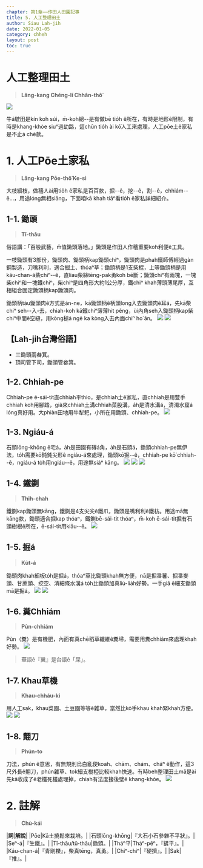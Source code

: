 ```yaml
---
chapter: 第1章——作田人田園記事
title: 5. 人工整理田土
author: Siau Lah-jih
date: 2022-01-05
category: chheh
layout: post
toc: true
---
```


# 人工整理田土
> **Lâng-kang Chéng-lí Chhân-thô͘**

![](/too5/01/1-5-4.ChhiahpeKapTi5thau5.jpg)

牛á駛田是kín koh súi，m̄-koh總--是有做bē tio̍h ê所在，有時是地形ê限制，有時是khang-khòe siuⁿ過幼路，這chūn tio̍h ài kō͘人工來處理，人工pōe土ê家私是不止á chē款。

# 1. 人工Pōe土家私
> **Lâng-kang Pōe-thô͘ Ke-si**

大枝細枝，做穡人ài用tio̍h ê家私是百百款，掘--ê，挖--ê，割--ê，chhiám--ê…，用途lóng無相siāng，下面咱kā khah tiāⁿ看tio̍h ê家私詳細紹介。

## 1-1. 鋤頭
> **Tî-thâu**
  
俗語講：「百般武藝，m̄值鋤頭落地。」鋤頭是作田人作穡重要koh利便ê工具。

一枝鋤頭有3部份，鋤頭肉、鋤頭柄kap鋤頭chiⁿ，鋤頭肉是phah鐵師傅經過gàn鋼製造，刀嘴利利，適合掘土、thóaⁿ草；鋤頭柄是1支柴棍，上等鋤頭柄是用káu-chan-á柴chiⁿ--ê，直liau柴絲tēng-pak勇koh bē斷；鋤頭chiⁿ有兩塊，一塊柴chiⁿ和一塊鐵chiⁿ，柴chiⁿ是四角形大約1公分厚，鐵chiⁿ khah薄頭薄尾厚，互相組合固定鋤頭柄kap鋤頭肉。

鋤頭柄tàu鋤頭肉ê方式是án-ne，kā鋤頭柄ê柄頭long入去鋤頭肉ê耳á，先kā柴chiⁿ seh--入-去，chiah-koh kā鐵chiⁿ薄薄hit pêng，ùi內角seh入鋤頭柄kap柴chiⁿ中間ê空縫，用kòng槌á ngē ka kòng入去內面chiⁿ ho͘ ân。
![](../too5/01/1-5-1.鋤頭.jpg)
![](../too5/01/1-5-2.鋤頭.jpg)

## 【Lah-jih台灣俗語】
- 三鋤頭兩畚箕。
- 頂司管下司，鋤頭管畚箕。

## 1-2. Chhiah-pe
Chhiah-pe ē-sái-tit直chhiah平thio，是chhiah土ê家私，直chhiah是用雙手chhiah koh用腳踏，giâ來chhiah土溝chhiah菜股溝，a̍h是清水溝á，清濁水窟á lóng真好用。大phiàn田地用牛犁耙，小所在用鋤頭、chhiah-pe。
![](../too5/01/1-5-3.鍤桮.jpg)

## 1-3. Ngiáu-á
石頭lōng-khōng ê宅á，a̍h是田園有磚á角，a̍h是石頭á，鋤頭chhiah-pe無伊法，to̍h需要kō͘鈍鈍尖形ê ngiáu-á來處理，鋤頭kō͘掘--ê，chhiah-pe kō͘ chhiah--ê，ngiáu-á to̍h用ngiáu--ê，用途無siáⁿ kāng。
![](../too5/01/1-5-5.撓仔.jpg)
![](../too5/01/1-5-6.撓仔.jpg)
![](../too5/01/1-5-7.撓仔.jpg)

## 1-4. 鐵鍘
> **Thih-chah**

鐵鍘kap鋤頭無kāng，鐵鍘是4支尖尖ê鐵爪，鋤頭是嘴利利ê鐵枋。用途mā無kāng款，鋤頭適合掘kap thóaⁿ，鐵鍘bē-sái-tit thóaⁿ，m̄-koh ē-sái-tit掘有石頭樹根ê所在，ē-sái-tit用kiāu--ê。
![](../too5/01/1-5-8.鋤頭鐵鍘.jpg)

## 1-5. 掘á
> **Ku̍t-á**

鋤頭肉khah細板to̍h是掘á，thóaⁿ草比鋤頭khah無方便，nā是掘番薯、掘番麥頭、甘蔗頭、挖空、清細條水溝á to̍h比鋤頭加真liú-lia̍h好勢。一手giâ ê細支鋤頭mā是掘á。
![](../too5/01/1-5-9.掘仔.jpg)
![](../too5/01/1-5-10.掘仔.jpg)

## 1-6. 糞Chhiám
> **Pùn-chhiám**

Pùn（糞）是有機肥，內面有真chē稻草纖維ê糞埽，需要用糞chhiám來處理khah好勢。
![](../too5/01/1-5-11.鍤桮糞扦.jpg)
> 華語ê『糞』是台語ê「屎」。

## 1-7. Khau草機
> **Khau-chháu-ki**

用人工sak，khau菜園、土豆園等等ê雜草，當然比kō͘手khau khah緊khah方便。
![](../too5/01/1-5-12.薅草機.jpg)
![](../too5/01/1-5-13.薅草機.jpg)

## 1-8. 翸刀
> **Phún-to**

刀法，phún ê意思，有無規則烏白亂使koah、chām、chám、cháⁿ ê動作，這3尺外長ê翸刀，phún雜草、tok細支樹椏比較khah快速。有時beh整理田土mā是ài先kā收成了ê老欉死欉處理掉，chiah有法度接後壁ê khang-khòe。
![](../too5/01/1-5-14.翸刀.jpg)


# 2. 註解
> **Chù-kái**

|**詞**|**解說**|
|Pōe|Kā土撓鬆來栽培。|
|石頭lōng-khōng|『大石小石參雜不平狀』。|
|Seⁿ-á|『生鐵』。|
|Tî-thâu/tû-thâu|鋤頭。|
|Tháⁿ平|Tháⁿ-pêⁿ，『鏟平』。|
|Káu-chan-á|『青剛櫟』，柴真tēng，真勇。|
|Chiⁿ-chiⁿ|『硬擠』。|
|Sak|『推』。|
